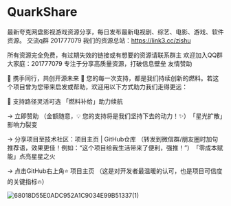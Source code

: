 # QuarkShare
最新夸克网盘影视游戏资源分享，每日发布最新电视剧、综艺、电影、游戏、软件资源。  交流q群 201777079
我们的资源总站：https://link3.cc/zishu

所有资源完全免费，有过期失效的链接或有想要的资源请联系群主 欢迎加入QQ群大家庭：201777079 专注于分享高质量资源，打破信息壁垒 友情赞助

🌟 ​携手同行，共创开源未来​ 🌟 您的每一次支持，都是我们持续创新的燃料。若这个项目曾为您带来启发或帮助，欢迎用以下方式助力我们走得更远：

🤝 ​支持路径灵活可选​ ​​「燃料补给」助力续航​

→ 立即赞助 （金额随意，💡 您的支持将是我们坚持下去的动力！✨） ​​「星光扩散」影响力裂变​

→ 分享项目至技术社区：项目主页 | GitHub仓库 （转发到微信群/朋友圈时加句推荐语，效果更佳！例如：“这个项目给我生活带来了便利，强推！”） ​​「零成本赋能」点亮星星之火​

→ 点击GitHub右上角⭐️ 项目主页 （这是对开发者最温暖的认可，也是项目可信度的关键指标🔥）

![68018D55E0ADC952A1C9034E99B51337(1)](https://github.com/user-attachments/assets/b1d1a159-cd54-4c66-ac71-e9928f25f706)
